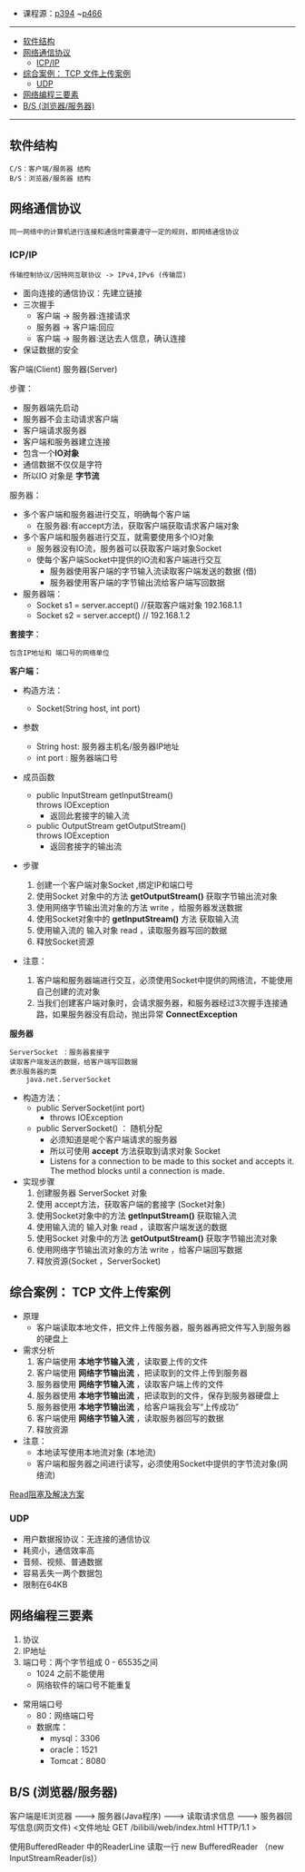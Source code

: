  
- 课程源：[p394](https://www.bilibili.com/video/av55246614?p=394) ~[p466](https://www.bilibili.com/video/av55246614?p=466)
---

<!-- TOC -->

- [软件结构](#软件结构)
- [网络通信协议](#网络通信协议)
    - [ICP/IP](#icpip)
- [综合案例： TCP 文件上传案例](#综合案例-tcp-文件上传案例)
    - [UDP](#udp)
- [网络编程三要素](#网络编程三要素)
- [B/S (浏览器/服务器)](#bs-浏览器服务器)

<!-- /TOC -->

---

## 软件结构

    C/S：客户端/服务器 结构
    B/S：浏览器/服务器 结构

## 网络通信协议

    同一网络中的计算机进行连接和通信时需要遵守一定的规则，即网络通信协议

### ICP/IP

    传输控制协议/因特网互联协议 -> IPv4,IPv6 (传输层)

- 面向连接的通信协议：先建立链接
- 三次握手
  - 客户端 -> 服务器:连接请求
  - 服务器 -> 客户端:回应
  - 客户端 -> 服务器:送达去人信息，确认连接
- 保证数据的安全

客户端(Client)
服务器(Server)

步骤：  
   -  服务器端先启动  
   -  服务器不会主动请求客户端  
   -  客户端请求服务器  
   -  客户端和服务器建立连接  
   -  包含一个**IO对象**  
   -  通信数据不仅仅是字符  
   -  所以IO 对象是 **字节流**  

服务器：
- 多个客户端和服务器进行交互，明确每个客户端
  - 在服务器:有accept方法，获取客户端获取请求客户端对象
- 多个客户端和服务器进行交互，就需要使用多个IO对象
  - 服务器没有IO流，服务器可以获取客户端对象Socket
  - 使每个客户端Socket中提供的IO流和客户端进行交互
    - 服务器使用客户端的字节输入流读取客户端发送的数据 (借)
    - 服务器使用客户端的字节输出流给客户端写回数据
- 服务器端：  
    - Socket s1 = server.accept()  //获取客户端对象  192.168.1.1  
    - Socket s2 = server.accept()  // 192.168.1.2

**套接字**：  

    包含IP地址和 端口号的网络单位

**客户端：**

- 构造方法：
  - Socket​(String host, int port)
- 参数
  - String host: 服务器主机名/服务器IP地址
  - int port : 服务器端口号
- 成员函数
  - public InputStream getInputStream()  
                             throws IOException
    - 返回此套接字的输入流
  - public OutputStream getOutputStream()  
                             throws IOException
    - 返回套接字的输出流

- 步骤

  1. 创建一个客户端对象Socket ,绑定IP和端口号
  2. 使用Socket 对象中的方法 **getOutputStream()** 获取字节输出流对象
  3. 使用网络字节输出流对象的方法 write ，给服务器发送数据
  4. 使用Socket对象中的 **getInputStream()** 方法 获取输入流
  5. 使用输入流的 输入对象 read ，读取服务器写回的数据
  6. 释放Socket资源


- 注意：
  1. 客户端和服务器端进行交互，必须使用Socket中提供的网络流，不能使用自己创建的流对象
  2. 当我们创建客户端对象时，会请求服务器，和服务器经过3次握手连接通路，如果服务器没有启动，抛出异常 **ConnectException**

**服务器**

    ServerSocket ：服务器套接字
    读取客户端发送的数据，给客户端写回数据
    表示服务器的类
        java.net.ServerSocket

- 构造方法：
  - public ServerSocket​(int port)
    - throws IOException
  - public ServerSocket​() ： 随机分配 
    - 必须知道是呢个客户端请求的服务器
    - 所以可使用 **accept** 方法获取到请求对象 Socket
    - Listens for a connection to be made to this socket and accepts it. The method blocks until a connection is made.
- 实现步骤
    1. 创建服务器 ServerSocket 对象
    2. 使用 accept方法，获取客户端的套接字 (Socket对象)
    3. 使用Socket对象中的方法 **getInputStream()** 获取输入流
    4. 使用输入流的 输入对象 read ，读取客户端发送的数据
    5. 使用Socket 对象中的方法 **getOutputStream()** 获取字节输出流对象
    6. 使用网络字节输出流对象的方法 write ，给客户端回写数据
    7. 释放资源(Socket ，ServerSocket)

## 综合案例： TCP 文件上传案例

- 原理
  - 客户端读取本地文件，把文件上传服务器，服务器再把文件写入到服务器的硬盘上
- 需求分析
  1. 客户端使用 **本地字节输入流** ，读取要上传的文件
  2. 客户端使用 **网络字节输出流** ，把读取到的文件上传到服务器
  3. 服务器使用 **网络字节输入流** ，读取客户端上传的文件
  4. 服务器使用 **本地字节输出流** ，把读取到的文件，保存到服务器硬盘上
  5. 服务器使用 **本地字节输出流** ，给客户端我会写“上传成功”
  6. 客户端使用 **网络字节输入流** ，读取服务器回写的数据
  7. 释放资源
- 注意：
  - 本地读写使用本地流对象 (本地流)
  - 客户端和服务器之间进行读写，必须使用Socket中提供的字节流对象(网络流)

[Read阻塞及解决方案](https://gitee.com/KawYang/Notes/raw/master/Image/Java/%E7%BD%91%E7%BB%9C_%E4%B8%8A%E4%BC%A0%E6%96%87%E4%BB%B6.png)

### UDP

- 用户数据报协议：无连接的通信协议 
- 耗资小，通信效率高
- 音频、视频、普通数据
- 容易丢失一两个数据包
- 限制在64KB

## 网络编程三要素

1. 协议
2. IP地址
3. 端口号：两个字节组成 0 - 65535之间
    - 1024 之前不能使用
    - 网络软件的端口号不能重复
  - 常用端口号
    - 80：网络端口号 
    - 数据库：
      - mysql：3306
      - oracle：1521
      - Tomcat：8080

## B/S (浏览器/服务器)

  客户端是IE浏览器 ---> 服务器(Java程序) ---> 读取请求信息  ---> 服务器回写信息(网页文件) <文件地址 GET /bilibili/web/index.html HTTP/1.1 >  

  使用BufferedReader 中的ReaderLine 读取一行
  new BufferedReader （new InputStreamReader(is)）



